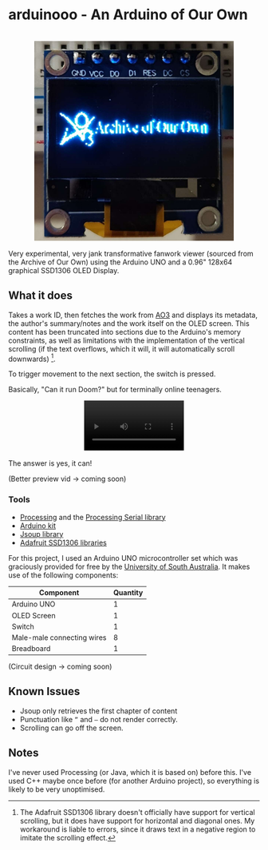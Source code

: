 # arduinooo - An Arduino of Our Own


<!-- PROJECT LOGO -->
<br />
<div align="center">
  <a href="https://github.com/phthallo/arduinooo">
    <img src="preview.jpg" alt="The AO3 Logo on the Arduino OLED screen" width="400" height="400">
  </a>
</div>


Very experimental, very jank transformative fanwork viewer (sourced from the Archive of Our Own) using the Arduino UNO and a 0.96" 128x64 graphical SSD1306 OLED Display. 

## What it does
Takes a work ID, then fetches the work from [AO3](https://archiveofourown.org/) and displays its metadata, the author's summary/notes and the work itself on the OLED screen. 
This content has been truncated into sections due to the Arduino's memory constraints, as well as limitations with the implementation of the vertical scrolling (if the text overflows, which it will, it will automatically scroll downwards) [^1]. 

To trigger movement to the next section, the switch is pressed. 

Basically, "Can it run Doom?" but for terminally online teenagers. 

<div align = "center">
<video src="https://github.com/phthallo/arduinooo/assets/84078890/86c35268-9c28-4ed9-9690-4a78c1adfe1a" height="100"/></video>
</div>

The answer is yes, it can!

(Better preview vid -> coming soon)

### Tools

* [Processing](https://processing.org/) and the [Processing Serial library](https://processing.org/reference/libraries/serial/index.html)
* [Arduino kit](https://www.arduino.cc/)
* [Jsoup library](https://jsoup.org/)
* [Adafruit SSD1306 libraries](https://learn.adafruit.com/monochrome-oled-breakouts/arduino-library-and-examples)

For this project, I used an Arduino UNO microcontroller set which was graciously provided for free by the [University of South Australia](https://study.unisa.edu.au/services-for-schools/experiences/curriculum-linked-education/gender-equity-in-stem/stem-girls-academy/). 
It makes use of the following components:

| Component | Quantity |
| --------- | -------- |
| Arduino UNO | 1 |
| OLED Screen | 1 | 
| Switch | 1 |
| Male-male connecting wires | 8 |
| Breadboard | 1 |

(Circuit design -> coming soon)

 
## Known Issues
* Jsoup only retrieves the first chapter of content 
* Punctuation like `”` and `–` do not render correctly. 
* Scrolling can go off the screen.


## Notes
I've never used Processing (or Java, which it is based on) before this. I've used C++ maybe once before (for another Arduino project), so everything is likely to be very unoptimised.


[^1]: The Adafruit SSD1306 library doesn't officially have support for vertical scrolling, but it does have support for horizontal and diagonal ones. My workaround is liable to errors, since it draws text in a negative region to imitate the scrolling effect.
